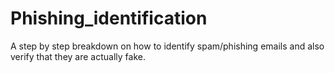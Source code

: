 # Phishing_identification
A step by step breakdown on how to identify spam/phishing emails and also verify that they are actually fake.
